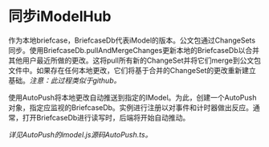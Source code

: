 # 同步iModelHub

作为本地briefcase，BriefcaseDb代表iModel的版本。公文包通过ChangeSets同步。使用BriefcaseDb.pullAndMergeChanges更新本地的BriefcaseDb以合并其他用户最近所做的更改。这将pull所有新的ChangeSet并将它们merge到公文包文件中。如果存在任何本地更改，它们将基于合并的ChangeSet的更改重新建立基础。_注意：此过程类似于github。_



使用AutoPush将本地更改自动推送到指定的IModel。为此，创建一个AutoPush对象，指定应监视的BriefcaseDb。实例进行注册以对事件和计时器做出反应。通常，打开BriefcaseDb进行读写时，后端将开始自动推动。

_详见AutoPush的imodel.js源码AutoPush.ts。_

